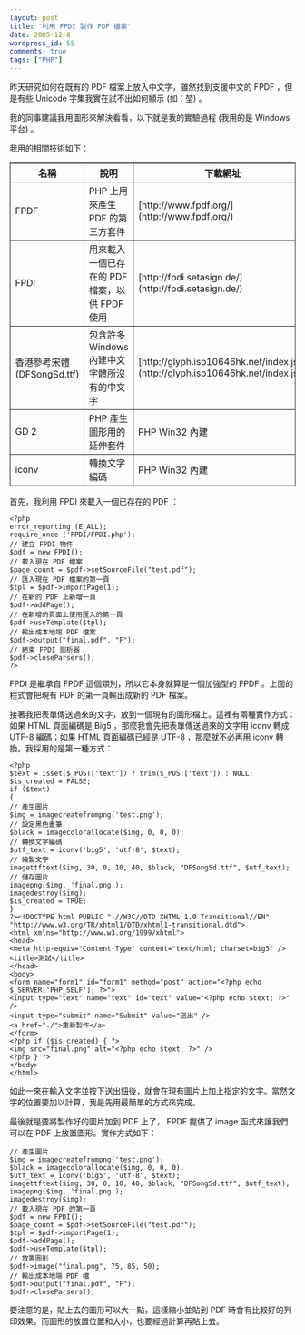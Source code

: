```yaml
---
layout: post
title: '利用 FPDI 製作 PDF 檔案'
date: 2005-12-8
wordpress_id: 55
comments: true
tags: ["PHP"]
---
```


昨天研究如何在既有的 PDF 檔案上放入中文字，雖然找到支援中文的 FPDF ，但是有些 Unicode 字集我實在試不出如何顯示 (如：&#22531;) 。

我的同事建議我用圖形來解決看看，以下就是我的實驗過程 (我用的是 Windows 平台) 。

<!--more-->

我用的相關技術如下：
<table width="100%"  border="1">
<tr>
<th width="20%">名稱</th>
<th width="50%">說明</th>
<th width="30%">下載網址</th>
</tr>
<tr>
<td>FPDF</td>
<td>PHP 上用來產生 PDF 的第三方套件 </td>
<td>[http://www.fpdf.org/](http://www.fpdf.org/)</td>
</tr>
<tr>
<td>FPDI</td>
<td>用來載入一個已存在的 PDF 檔案，以供 FPDF 使用 </td>
<td>[http://fpdi.setasign.de/](http://fpdi.setasign.de/)</td>
</tr>
<tr>
<td>香港參考宋體 (DFSongSd.ttf) </td>
<td>包含許多 Windows 內建中文字體所沒有的中文字</td>
<td>[http://glyph.iso10646hk.net/index.jsp](http://glyph.iso10646hk.net/index.jsp)</td>
</tr>
<tr>
<td>GD 2 </td>
<td>PHP 產生圖形用的延伸套件</td>
<td>PHP Win32 內建</td>
</tr>
<tr>
<td>iconv</td>
<td>轉換文字編碼</td>
<td>PHP Win32  內建 </td>
</tr>
</table>

首先，我利用 FPDI 來載入一個已存在的 PDF ： 

```
<?php
error_reporting (E_ALL);
require_once ('FPDI/FPDI.php');
// 建立 FPDI 物件
$pdf = new FPDI();
// 載入現在 PDF 檔案
$page_count = $pdf->setSourceFile("test.pdf");
// 匯入現在 PDF 檔案的第一頁
$tpl = $pdf->importPage(1);
// 在新的 PDF 上新增一頁
$pdf->addPage();
// 在新增的頁面上使用匯入的第一頁
$pdf->useTemplate($tpl);
// 輸出成本地端 PDF 檔案
$pdf->output("final.pdf", "F");
// 結束 FPDI 剖析器
$pdf->closeParsers();
?>

```

FPDI 是繼承自 FPDF 這個類別，所以它本身就算是一個加強型的 FPDF 。上面的程式會把現有 PDF 的第一頁輸出成新的 PDF 檔案。 

接著我把表單傳送過來的文字，放到一個現有的圖形檔上。這裡有兩種實作方式：如果 HTML 頁面編碼是 Big5 ，那麼我會先把表單傳送過來的文字用 iconv 轉成 UTF-8 編碼；如果 HTML 頁面編碼已經是 UTF-8 ，那麼就不必再用 iconv 轉換。我採用的是第一種方式：

```
<?php
$text = isset($_POST['text']) ? trim($_POST['text']) : NULL;
$is_created = FALSE;
if ($text)
{
// 產生圖片
$img = imagecreatefrompng('test.png');
// 設定黑色畫筆
$black = imagecolorallocate($img, 0, 0, 0);
// 轉換文字編碼
$utf_text = iconv('big5', 'utf-8', $text);
// 繪製文字
imagettftext($img, 30, 0, 10, 40, $black, "DFSongSd.ttf", $utf_text);
// 儲存圖片
imagepng($img, 'final.png');
imagedestroy($img);
$is_created = TRUE;
}
?><!DOCTYPE html PUBLIC "-//W3C//DTD XHTML 1.0 Transitional//EN" "http://www.w3.org/TR/xhtml1/DTD/xhtml1-transitional.dtd">
<html xmlns="http://www.w3.org/1999/xhtml">
<head>
<meta http-equiv="Content-Type" content="text/html; charset=big5" />
<title>測試</title>
</head>
<body>
<form name="form1" id="form1" method="post" action="<?php echo $_SERVER['PHP_SELF']; ?>">
<input type="text" name="text" id="text" value="<?php echo $text; ?>" />
<input type="submit" name="Submit" value="送出" />
<a href="./">重新製作</a>
</form>
<?php if ($is_created) { ?>
<img src="final.png" alt="<?php echo $text; ?>" />
<?php } ?>
</body>
</html>

```

如此一來在輸入文字並按下送出鈕後，就會在現有圖片上加上指定的文字。當然文字的位置要加以計算，我是先用最簡單的方式來完成。

最後就是要將製作好的圖片加到 PDF 上了， FPDF 提供了 image 函式來讓我們可以在 PDF 上放置圖形。實作方式如下：

```
// 產生圖片
$img = imagecreatefrompng('test.png');
$black = imagecolorallocate($img, 0, 0, 0);
$utf_text = iconv('big5', 'utf-8', $text);
imagettftext($img, 30, 0, 10, 40, $black, "DFSongSd.ttf", $utf_text);
imagepng($img, 'final.png');
imagedestroy($img);
// 載入現在 PDF 的第一頁
$pdf = new FPDI();
$page_count = $pdf->setSourceFile("test.pdf");
$tpl = $pdf->importPage(1);
$pdf->addPage();
$pdf->useTemplate($tpl);
// 放置圖形
$pdf->image("final.png", 75, 85, 50);
// 輸出成本地端 PDF 檔
$pdf->output("final.pdf", "F");
$pdf->closeParsers();

```

要注意的是，貼上去的圖形可以大一點，這樣縮小並貼到 PDF 時會有比較好的列印效果。而圖形的放置位置和大小，也要經過計算再貼上去。
